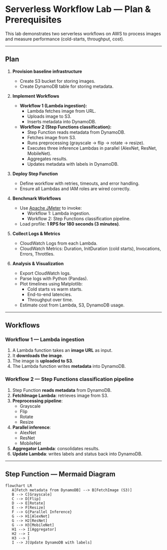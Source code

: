 # Serverless Workflow Lab — Plan & Prerequisites

This lab demonstrates two serverless workflows on AWS to process images and measure performance (cold-starts, throughput, cost).  

---

## Plan

1. **Provision baseline infrastructure**  
   - Create S3 bucket for storing images.  
   - Create DynamoDB table for storing metadata.  

2. **Implement Workflows**  
   - **Workflow 1 (Lambda ingestion):**  
     - Lambda fetches image from URL.  
     - Uploads image to S3.  
     - Inserts metadata into DynamoDB.  
   - **Workflow 2 (Step Functions classification):**  
     - Step Function reads metadata from DynamoDB.  
     - Fetches image from S3.  
     - Runs preprocessing (grayscale → flip → rotate → resize).  
     - Executes three inference Lambdas in parallel (AlexNet, ResNet, MobileNet).  
     - Aggregates results.  
     - Updates metadata with labels in DynamoDB.  

3. **Deploy Step Function**  
   - Define workflow with retries, timeouts, and error handling.  
   - Ensure all Lambdas and IAM roles are wired correctly.  

4. **Benchmark Workflows**  
   - Use [Apache JMeter](https://jmeter.apache.org/) to invoke:  
     - Workflow 1: Lambda ingestion.  
     - Workflow 2: Step Functions classification pipeline.  
   - Load profile: **1 RPS for 180 seconds (3 minutes)**.  

5. **Collect Logs & Metrics**  
   - CloudWatch Logs from each Lambda.  
   - CloudWatch Metrics: Duration, InitDuration (cold starts), Invocations, Errors, Throttles.  

6. **Analysis & Visualization**  
   - Export CloudWatch logs.  
   - Parse logs with Python (Pandas).  
   - Plot timelines using Matplotlib:  
     - Cold starts vs warm starts.  
     - End-to-end latencies.  
     - Throughput over time.  
   - Estimate cost from Lambda, S3, DynamoDB usage.  

---

## Workflows

### Workflow 1 — Lambda ingestion
1. A Lambda function takes an **image URL** as input.  
2. It **downloads the image**.  
3. The image is **uploaded to S3**.  
4. The Lambda function writes **metadata** into DynamoDB.  

### Workflow 2 — Step Functions classification pipeline
1. Step Function **reads metadata** from DynamoDB.  
2. **FetchImage Lambda**: retrieves image from S3.  
3. **Preprocessing pipeline**:  
   - Grayscale  
   - Flip  
   - Rotate  
   - Resize  
4. **Parallel inference**:  
   - AlexNet  
   - ResNet  
   - MobileNet  
5. **Aggregator Lambda**: consolidates results.  
6. **Update Lambda**: writes labels and status back into DynamoDB.  

---

## Step Function — Mermaid Diagram

```mermaid
flowchart LR
   A[Fetch metadata from DynamoDB] --> B[FetchImage (S3)]
   B --> C[Grayscale]
   C --> D[Flip]
   D --> E[Rotate]
   E --> F[Resize]
   F --> G{Parallel Inference}
   G --> H1[AlexNet]
   G --> H2[ResNet]
   G --> H3[MobileNet]
   H1 --> I[Aggregator]
   H2 --> I
   H3 --> I
   I --> J[Update DynamoDB with labels]
